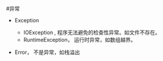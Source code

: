 #异常

- Exception

	- IOException , 程序无法避免的检查性异常。如文件不存在。
	- RuntimeException， 运行时异常，如数组越界。

- Error， 不是异常，如栈溢出

